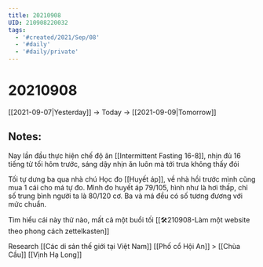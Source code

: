 ```yaml
---
title: 20210908
UID: 210908220032
tags:
  - '#created/2021/Sep/08'
  - '#daily'
  - '#daily/private'
---
```

# 20210908
[[2021-09-07|Yesterday]] -> Today -> [[2021-09-09|Tomorrow]]

## Notes:
Nay lần đầu thực hiện chế độ ăn [[Intermittent Fasting 16-8]], nhịn đủ 16 tiếng từ tối hôm trước, sáng dậy nhịn ăn luôn mà tới trưa không thấy đói

Tối tự dưng ba qua nhà chú Học đo [[Huyết áp]], về nhà hồi trước mình cũng mua 1 cái cho má tự đo. Mình đo huyết áp 79/105, hình như là hơi thấp, chỉ số trung bình người ta là 80/120 cơ. Ba và má đều có số tương đương với mức chuẩn.

Tìm hiểu cái này thử nào, mất cả một buổi tối
[[🛠️210908-Làm một website theo phong cách zettelkasten]]

Research
[[Các di sản thế giới tại Việt Nam]]
[[Phố cổ Hội An]] > [[Chùa Cầu]]
[[Vịnh Hạ Long]]
